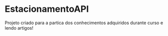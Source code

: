 # EstacionamentoAPI
Projeto criado para a partica dos conhecimentos adquiridos durante curso e lendo artigos! 
